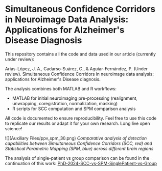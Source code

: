 # Simultaneous Confidence Corridors in Neuroimage Data Analysis: Applications for Alzheimer's Disease Diagnosis

This repository contains all the code and data used in our article (currently under review):

Arias-López, J. A., Cadarso-Suárez, C., & Aguiar-Fernández, P. (Under review). Simultaneous Confidence Corridors in neuroimage data analysis: applications for Alzheimer's Disease diagnosis.

The analysis combines both MATLAB and R workflows:
- MATLAB for initial neuroimaging pre-processing (realignment, unwrapping, coregistration, normalization, masking)
- R scripts for SCC computation and SPM comparison analysis

All code is documented to ensure reproducibility. Feel free to use this code to replicate our results or adapt it for your own research. Long live open science!

![](Auxiliary Files/ppv_spm_30.png)
*Comparative analysis of detection capabilities between Simultaneous Confidence Corridors (SCC, red) and Statistical Parametric Mapping (SPM, blue) across different brain regions*

The analysis of single-patient vs group comparison can be found in the continuation of this work: [PhD-2024-SCC-vs-SPM-SinglePatient-vs-Group](https://github.com/iguanamarina/PhD-2024-SCC-vs-SPM-SinglePatient-vs-Group)